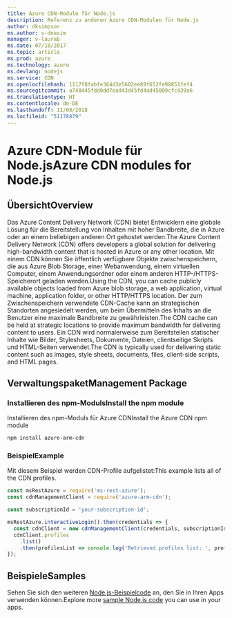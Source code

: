 ```yaml
---
title: Azure CDN-Module für Node.js
description: Referenz zu anderen Azure CDN-Modulen für Node.js
author: dksimpson
ms.author: v-deasim
manager: v-laurab
ms.date: 07/18/2017
ms.topic: article
ms.prod: azure
ms.technology: azure
ms.devlang: nodejs
ms.service: CDN
ms.openlocfilehash: 1117f8fabfe364d3e5602ee89f652fe98851fef4
ms.sourcegitcommit: a748445fdd0dd7ead43d45fd4ad45009cfc439a6
ms.translationtype: HT
ms.contentlocale: de-DE
ms.lasthandoff: 11/08/2018
ms.locfileid: "51178879"
---
```

# <a name="azure-cdn-modules-for-nodejs"></a><span data-ttu-id="2411c-103">Azure CDN-Module für Node.js</span><span class="sxs-lookup"><span data-stu-id="2411c-103">Azure CDN modules for Node.js</span></span>

## <a name="overview"></a><span data-ttu-id="2411c-104">Übersicht</span><span class="sxs-lookup"><span data-stu-id="2411c-104">Overview</span></span>

<span data-ttu-id="2411c-105">Das Azure Content Delivery Network (CDN) bietet Entwicklern eine globale Lösung für die Bereitstellung von Inhalten mit hoher Bandbreite, die in Azure oder an einem beliebigen anderen Ort gehostet werden.</span><span class="sxs-lookup"><span data-stu-id="2411c-105">The Azure Content Delivery Network (CDN) offers developers a global solution for delivering high-bandwidth content that is hosted in Azure or any other location.</span></span> <span data-ttu-id="2411c-106">Mit einem CDN können Sie öffentlich verfügbare Objekte zwischenspeichern, die aus Azure Blob Storage, einer Webanwendung, einem virtuellen Computer, einem Anwendungsordner oder einem anderen HTTP-/HTTPS-Speicherort geladen werden.</span><span class="sxs-lookup"><span data-stu-id="2411c-106">Using the CDN, you can cache publicly available objects loaded from Azure blob storage, a web application, virtual machine, application folder, or other HTTP/HTTPS location.</span></span> <span data-ttu-id="2411c-107">Der zum Zwischenspeichern verwendete CDN-Cache kann an strategischen Standorten angesiedelt werden, um beim Übermitteln des Inhalts an die Benutzer eine maximale Bandbreite zu gewährleisten.</span><span class="sxs-lookup"><span data-stu-id="2411c-107">The CDN cache can be held at strategic locations to provide maximum bandwidth for delivering content to users.</span></span> <span data-ttu-id="2411c-108">Ein CDN wird normalerweise zum Bereitstellen statischer Inhalte wie Bilder, Stylesheets, Dokumente, Dateien, clientseitige Skripts und HTML-Seiten verwendet.</span><span class="sxs-lookup"><span data-stu-id="2411c-108">The CDN is typically used for delivering static content such as images, style sheets, documents, files, client-side scripts, and HTML pages.</span></span>

## <a name="management-package"></a><span data-ttu-id="2411c-109">Verwaltungspaket</span><span class="sxs-lookup"><span data-stu-id="2411c-109">Management Package</span></span>

### <a name="install-the-npm-module"></a><span data-ttu-id="2411c-110">Installieren des npm-Moduls</span><span class="sxs-lookup"><span data-stu-id="2411c-110">Install the npm module</span></span>

<span data-ttu-id="2411c-111">Installieren des npm-Moduls für Azure CDN</span><span class="sxs-lookup"><span data-stu-id="2411c-111">Install the Azure CDN npm module</span></span>

```bash
npm install azure-arm-cdn
```

### <a name="example"></a><span data-ttu-id="2411c-112">Beispiel</span><span class="sxs-lookup"><span data-stu-id="2411c-112">Example</span></span>

<span data-ttu-id="2411c-113">Mit diesem Beispiel werden CDN-Profile aufgelistet:</span><span class="sxs-lookup"><span data-stu-id="2411c-113">This example lists all of the CDN profiles.</span></span>

```javascript
const msRestAzure = require('ms-rest-azure');
const cdnManagementClient = require('azure-arm-cdn');

const subscriptionId = 'your-subscription-id';

msRestAzure.interactiveLogin().then(credentials => {
  const cdnClient = new cdnManagementClient(credentials, subscriptionId);
  cdnClient.profiles
    .list()
    .then(profilesList => console.log('Retrieved profiles list: ', profilesList));
});
```

## <a name="samples"></a><span data-ttu-id="2411c-114">Beispiele</span><span class="sxs-lookup"><span data-stu-id="2411c-114">Samples</span></span>

<span data-ttu-id="2411c-115">Sehen Sie sich den weiteren [Node.js-Beispielcode](https://azure.microsoft.com/resources/samples/?platform=nodejs) an, den Sie in Ihren Apps verwenden können.</span><span class="sxs-lookup"><span data-stu-id="2411c-115">Explore more [sample Node.js code](https://azure.microsoft.com/resources/samples/?platform=nodejs) you can use in your apps.</span></span>
